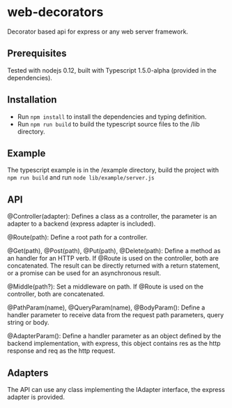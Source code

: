 web-decorators
==============
Decorator based api for express or any web server framework.

Prerequisites
-------------

Tested with nodejs 0.12, built with Typescript 1.5.0-alpha (provided in the dependencies).

Installation
------------

 - Run `npm install` to install the dependencies and typing definition.
 - Run `npm run build` to build the typescript source files to the /lib directory.

Example
-------

The typescript example is in the /example directory, build the project with `npm run build` and run `node lib/example/server.js`

API
---

@Controller(adapter): Defines a class as a controller, the parameter is an adapter to a backend (express adapter is included).

@Route(path): Define a root path for a controller.

@Get(path), @Post(path), @Put(path), @Delete(path): Define a method as an handler for an HTTP verb.
If @Route is used on the controller, both are concatenated.
The result can be directly returned with a return statement, or a promise can be used for an asynchronous result.

@Middle(path?): Set a middleware on path.
If @Route is used on the controller, both are concatenated.

@PathParam(name), @QueryParam(name), @BodyParam(): Define a handler parameter to receive data from the request path parameters, query string or body.

@AdapterParam(): Define a handler parameter as an object defined by the backend implementation, with express, this object contains res as the http response and req as the http request.

Adapters
--------

The API can use any class implementing the IAdapter interface, the express adapter is provided.
